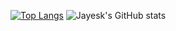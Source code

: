 [![Top Langs](https://github-readme-stats.vercel.app/api/top-langs/?username=jayesk)](https://github.com/anuraghazra/github-readme-stats)
![Jayesk's GitHub stats](https://github-readme-stats.vercel.app/api?username=jayesk)
